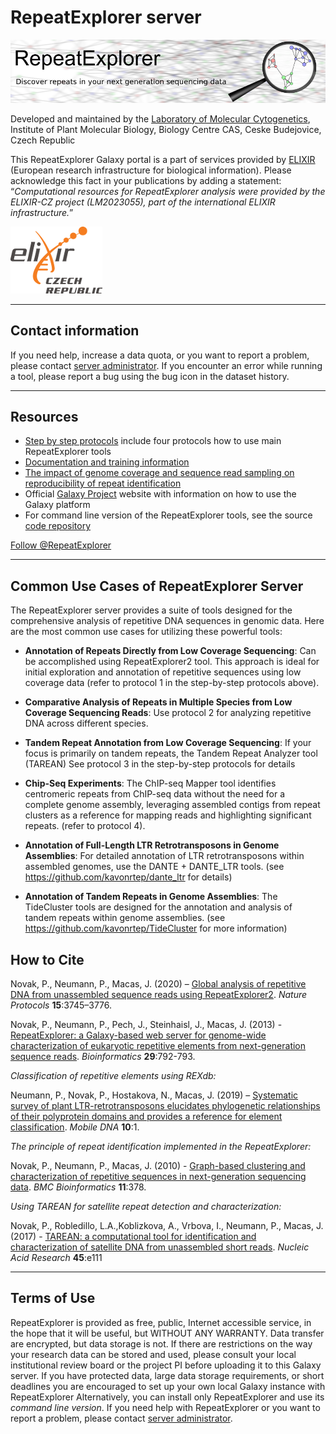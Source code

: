 # RepeatExplorer server

![Welcome to RepeatExplorer](images/RE_header.png)

Developed and maintained by the [Laboratory of Molecular Cytogenetics](http://w3lamc.umbr.cas.cz/lamc/), Institute of Plant Molecular Biology, Biology Centre CAS, Ceske Budejovice, Czech Republic

This RepeatExplorer Galaxy portal is a part of services provided by [ELIXIR](https://www.elixir-czech.cz/) (European research infrastructure for biological information). Please acknowledge this fact in your publications by adding a statement: “*Computational resources for RepeatExplorer analysis were provided by the ELIXIR-CZ project (LM2023055), part of the international ELIXIR infrastructure.*”

![ELIXIR](images/ELIXIR_CZECHREPUBLIC_white_background_small.png)

---
## Contact information

If you need help, increase a data quota, or you want to report a problem, please contact [server administrator](mailto:regalaxy@rt.cesnet.cz). If you encounter an error while running a tool, please report a bug using the bug icon in the dataset history.

---
## Resources

- [Step by step protocols](https://rdcu.be/b80Gr)  include four protocols how to use main RepeatExplorer tools
- [Documentation and training information](http://repeatexplorer.org/)
- [The impact of genome coverage and sequence read sampling on reproducibility of repeat identification](http://repeatexplorer.org/?page_id=179)
- Official [Galaxy Project](https://galaxyproject.org/) website with information on how to use the Galaxy platform
- For command line version of the RepeatExplorer tools, see the source [code repository](https://bitbucket.org/petrnovak/repex_tarean/)

[Follow @RepeatExplorer](https://twitter.com/RepeatExplorer?ref_src=twsrc%5Etfw)


---
## Common Use Cases of RepeatExplorer Server

The RepeatExplorer server provides a suite of tools designed for the comprehensive analysis of repetitive DNA sequences in genomic data. Here are the most common use cases for utilizing these powerful tools:

- **Annotation of Repeats Directly from Low Coverage Sequencing**: Can be accomplished using RepeatExplorer2 tool. This approach is ideal for initial exploration and annotation of repetitive sequences using low coverage data (refer to protocol 1 in the step-by-step protocols above).

- **Comparative Analysis of Repeats in Multiple Species from Low Coverage Sequencing Reads**: Use protocol 2 for analyzing repetitive DNA across different species.

- **Tandem Repeat Annotation from Low Coverage Sequencing**: If your focus is primarily on tandem repeats, the Tandem Repeat Analyzer tool (TAREAN) See protocol 3 in the step-by-step protocols for details

- **Chip-Seq Experiments**: The ChIP-seq Mapper tool identifies centromeric repeats from ChIP-seq data without the need for a complete genome assembly, leveraging assembled contigs from repeat clusters as a reference for mapping reads and highlighting significant repeats. (refer to protocol 4).

- **Annotation of Full-Length LTR Retrotransposons in Genome Assemblies**: For detailed annotation of LTR retrotransposons within assembled genomes, use the DANTE + DANTE_LTR tools. (see https://github.com/kavonrtep/dante_ltr for details) 

- **Annotation of Tandem Repeats in Genome Assemblies**: The TideCluster tools are designed for the annotation and analysis of tandem repeats within genome assemblies. (see https://github.com/kavonrtep/TideCluster for more information)


## How to Cite

Novak, P., Neumann, P., Macas, J. (2020) – [Global analysis of repetitive DNA from unassembled sequence reads using RepeatExplorer2](https://rdcu.be/b80Gr). *Nature Protocols* **15**:3745–3776.

Novak, P., Neumann, P., Pech, J., Steinhaisl, J., Macas, J. (2013) - [RepeatExplorer: a Galaxy-based web server for genome-wide characterization of eukaryotic repetitive elements from next-generation sequence reads](http://bioinformatics.oxfordjournals.org/content/29/6/792). *Bioinformatics* **29**:792-793.

*Classification of repetitive elements using REXdb:*

Neumann, P., Novak, P., Hostakova, N., Macas, J. (2019) – [Systematic survey of plant LTR-retrotransposons elucidates phylogenetic relationships of their polyprotein domains and provides a reference for element classification](https://mobilednajournal.biomedcentral.com/articles/10.1186/s13100-018-0144-1). *Mobile DNA* **10**:1.

*The principle of repeat identification implemented in the RepeatExplorer:*

Novak, P., Neumann, P., Macas, J. (2010) - [Graph-based clustering and characterization of repetitive sequences in next-generation sequencing data](http://www.biomedcentral.com/1471-2105/11/378). *BMC Bioinformatics* **11**:378.

*Using TAREAN for satellite repeat detection and characterization:*

Novak, P., Robledillo, L.A.,Koblizkova, A., Vrbova, I., Neumann, P., Macas, J. (2017) - [TAREAN: a computational tool for identification and characterization of satellite DNA from unassembled short reads](https://doi.org/10.1093/nar/gkx257). *Nucleic Acid Research* **45**:e111

---

## Terms of Use

RepeatExplorer is provided as free, public, Internet accessible service, in the hope that it will be useful, but WITHOUT ANY WARRANTY. Data transfer are encrypted, but data storage is not. If there are restrictions on the way your research data can be stored and used, please consult your local institutional review board or the project PI before uploading it to this Galaxy server. If you have protected data, large data storage requirements, or short deadlines you are encouraged to set up your own local Galaxy instance with RepeatExplorer Alternatively, you can install only RepeatExplorer and use its *command line version*. If you need help with RepeatExplorer or you want to report a problem, please contact [server administrator](mailto:regalaxy@rt.cesnet.cz).

